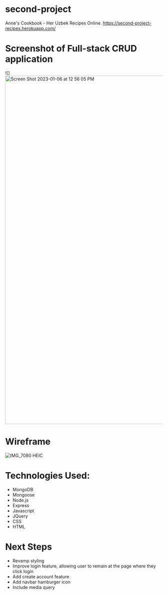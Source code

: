 # second-project
Anne's Cookbook - Her Uzbek Recipes Online. 
https://second-project-recipes.herokuapp.com/

# Screenshot of Full-stack CRUD application
![]<img width="1116" alt="Screen Shot 2023-01-06 at 12 56 05 PM" src="https://user-images.githubusercontent.com/118096397/211073960-b9a46fcc-53b8-48d0-9ce4-6fe228abe034.png">

# Wireframe
![IMG_7080 HEIC](https://user-images.githubusercontent.com/118096397/210922746-fcaea628-cec3-461f-81ce-7317b8d68de5.png)

# Technologies Used:
- MongoDB
- Mongoose
- Node.js
- Express
- Javascript
- JQuery
- CSS
- HTML

# Next Steps
- Revamp styling
- Improve login feature, allowing user to remain at the page where they click login 
- Add create account feature
- Add navbar hamburger icon
- Include media query 
